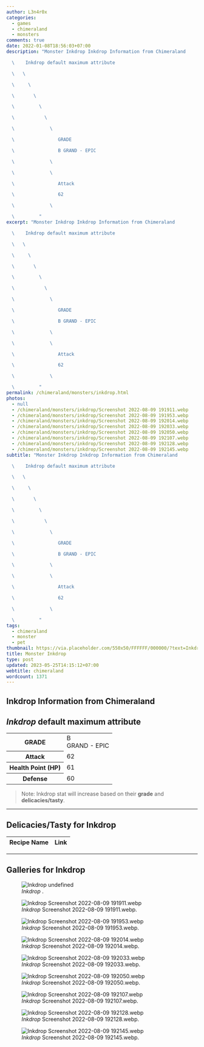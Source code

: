 ```yaml
---
author: L3n4r0x
categories:
  - games
  - chimeraland
  - monsters
comments: true
date: 2022-01-08T18:56:03+07:00
description: "Monster Inkdrop Inkdrop Information from Chimeraland

  \    Inkdrop default maximum attribute

  \   \ 

  \     \ 

  \       \ 

  \         \ 

  \           \ 

  \             \ 

  \                GRADE

  \                B GRAND - EPIC

  \             \ 

  \             \ 

  \                Attack

  \                62

  \             \ 

  \         "
excerpt: "Monster Inkdrop Inkdrop Information from Chimeraland

  \    Inkdrop default maximum attribute

  \   \ 

  \     \ 

  \       \ 

  \         \ 

  \           \ 

  \             \ 

  \                GRADE

  \                B GRAND - EPIC

  \             \ 

  \             \ 

  \                Attack

  \                62

  \             \ 

  \         "
permalink: /chimeraland/monsters/inkdrop.html
photos:
  - null
  - /chimeraland/monsters/inkdrop/Screenshot 2022-08-09 191911.webp
  - /chimeraland/monsters/inkdrop/Screenshot 2022-08-09 191953.webp
  - /chimeraland/monsters/inkdrop/Screenshot 2022-08-09 192014.webp
  - /chimeraland/monsters/inkdrop/Screenshot 2022-08-09 192033.webp
  - /chimeraland/monsters/inkdrop/Screenshot 2022-08-09 192050.webp
  - /chimeraland/monsters/inkdrop/Screenshot 2022-08-09 192107.webp
  - /chimeraland/monsters/inkdrop/Screenshot 2022-08-09 192128.webp
  - /chimeraland/monsters/inkdrop/Screenshot 2022-08-09 192145.webp
subtitle: "Monster Inkdrop Inkdrop Information from Chimeraland

  \    Inkdrop default maximum attribute

  \   \ 

  \     \ 

  \       \ 

  \         \ 

  \           \ 

  \             \ 

  \                GRADE

  \                B GRAND - EPIC

  \             \ 

  \             \ 

  \                Attack

  \                62

  \             \ 

  \         "
tags:
  - chimeraland
  - monster
  - pet
thumbnail: https://via.placeholder.com/550x50/FFFFFF/000000/?text=Inkdrop
title: Monster Inkdrop
type: post
updated: 2023-05-25T14:15:12+07:00
webtitle: chimeraland
wordcount: 1371
---
```


<link
  rel="stylesheet"
  href="https://rawcdn.githack.com/dimaslanjaka/Web-Manajemen/870a349/css/bootstrap-5-3-0-alpha3-wrapper.css"
/>
<section id="bootstrap-wrapper">
  <div data-bs-theme="dark">
    <h2>Inkdrop Information from Chimeraland</h2>
    <h2 id="attribute"><i>Inkdrop</i> default maximum attribute</h2>
    <div class="row">
      <div class="col mb-2">
        <div class="card">
          <div class="card-body">
            <table>
              <tr>
                <th>GRADE</th>
                <td>B <br /><span class="text-purple">GRAND - EPIC</span></td>
              </tr>
              <tr>
                <th>Attack</th>
                <td>62</td>
              </tr>
              <tr>
                <th>Health Point (HP)</th>
                <td>61</td>
              </tr>
              <tr>
                <th>Defense</th>
                <td>60</td>
              </tr>
            </table>
          </div>
        </div>
      </div>
    </div>
    <blockquote class="bd-callout bd-callout-warning">
      Note: Inkdrop stat will increase based on their <b>grade</b> and
      <b>delicacies/tasty</b>.
    </blockquote>
    <hr />
    <h2 id="delicacies">Delicacies/Tasty for Inkdrop</h2>
    <div class="card">
      <div class="card-body">
        <div class="table-responsive">
          <table class="table table-striped">
            <thead>
              <tr>
                <th>Recipe Name</th>
                <th>Link</th>
              </tr>
            </thead>
            <tbody></tbody>
          </table>
        </div>
      </div>
    </div>
    <hr />
    <div id="gallery">
      <h2>Galleries for Inkdrop</h2>
      <div class="row">
        <div class="col-lg-6 col-12">
          <figure>
            <img
              src="https://www.webmanajemen.com/undefined"
              alt="Inkdrop undefined"
            />
            <figcaption style="word-wrap: break-word">
              <i>Inkdrop</i> .
            </figcaption>
          </figure>
        </div>
        <div class="col-lg-6 col-12">
          <figure>
            <img
              src="https://www.webmanajemen.com/chimeraland/monsters/inkdrop/Screenshot%202022-08-09%20191911.webp"
              alt="Inkdrop Screenshot 2022-08-09 191911.webp"
            />
            <figcaption style="word-wrap: break-word">
              <i>Inkdrop</i> Screenshot 2022-08-09 191911.webp.
            </figcaption>
          </figure>
        </div>
        <div class="col-lg-6 col-12">
          <figure>
            <img
              src="https://www.webmanajemen.com/chimeraland/monsters/inkdrop/Screenshot%202022-08-09%20191953.webp"
              alt="Inkdrop Screenshot 2022-08-09 191953.webp"
            />
            <figcaption style="word-wrap: break-word">
              <i>Inkdrop</i> Screenshot 2022-08-09 191953.webp.
            </figcaption>
          </figure>
        </div>
        <div class="col-lg-6 col-12">
          <figure>
            <img
              src="https://www.webmanajemen.com/chimeraland/monsters/inkdrop/Screenshot%202022-08-09%20192014.webp"
              alt="Inkdrop Screenshot 2022-08-09 192014.webp"
            />
            <figcaption style="word-wrap: break-word">
              <i>Inkdrop</i> Screenshot 2022-08-09 192014.webp.
            </figcaption>
          </figure>
        </div>
        <div class="col-lg-6 col-12">
          <figure>
            <img
              src="https://www.webmanajemen.com/chimeraland/monsters/inkdrop/Screenshot%202022-08-09%20192033.webp"
              alt="Inkdrop Screenshot 2022-08-09 192033.webp"
            />
            <figcaption style="word-wrap: break-word">
              <i>Inkdrop</i> Screenshot 2022-08-09 192033.webp.
            </figcaption>
          </figure>
        </div>
        <div class="col-lg-6 col-12">
          <figure>
            <img
              src="https://www.webmanajemen.com/chimeraland/monsters/inkdrop/Screenshot%202022-08-09%20192050.webp"
              alt="Inkdrop Screenshot 2022-08-09 192050.webp"
            />
            <figcaption style="word-wrap: break-word">
              <i>Inkdrop</i> Screenshot 2022-08-09 192050.webp.
            </figcaption>
          </figure>
        </div>
        <div class="col-lg-6 col-12">
          <figure>
            <img
              src="https://www.webmanajemen.com/chimeraland/monsters/inkdrop/Screenshot%202022-08-09%20192107.webp"
              alt="Inkdrop Screenshot 2022-08-09 192107.webp"
            />
            <figcaption style="word-wrap: break-word">
              <i>Inkdrop</i> Screenshot 2022-08-09 192107.webp.
            </figcaption>
          </figure>
        </div>
        <div class="col-lg-6 col-12">
          <figure>
            <img
              src="https://www.webmanajemen.com/chimeraland/monsters/inkdrop/Screenshot%202022-08-09%20192128.webp"
              alt="Inkdrop Screenshot 2022-08-09 192128.webp"
            />
            <figcaption style="word-wrap: break-word">
              <i>Inkdrop</i> Screenshot 2022-08-09 192128.webp.
            </figcaption>
          </figure>
        </div>
        <div class="col-lg-6 col-12">
          <figure>
            <img
              src="https://www.webmanajemen.com/chimeraland/monsters/inkdrop/Screenshot%202022-08-09%20192145.webp"
              alt="Inkdrop Screenshot 2022-08-09 192145.webp"
            />
            <figcaption style="word-wrap: break-word">
              <i>Inkdrop</i> Screenshot 2022-08-09 192145.webp.
            </figcaption>
          </figure>
        </div>
      </div>
    </div>
  </div>
</section>